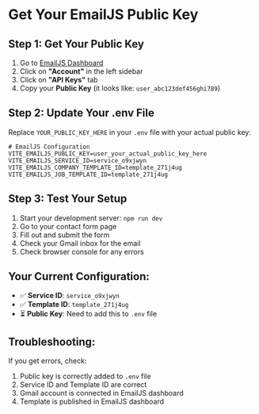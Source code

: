 # Get Your EmailJS Public Key

## Step 1: Get Your Public Key

1. Go to [EmailJS Dashboard](https://dashboard.emailjs.com/)
2. Click on **"Account"** in the left sidebar
3. Click on **"API Keys"** tab
4. Copy your **Public Key** (it looks like: `user_abc123def456ghi789`)

## Step 2: Update Your .env File

Replace `YOUR_PUBLIC_KEY_HERE` in your `.env` file with your actual public key:

```env
# EmailJS Configuration
VITE_EMAILJS_PUBLIC_KEY=user_your_actual_public_key_here
VITE_EMAILJS_SERVICE_ID=service_o9xjwyn
VITE_EMAILJS_COMPANY_TEMPLATE_ID=template_271j4ug
VITE_EMAILJS_JOB_TEMPLATE_ID=template_271j4ug
```

## Step 3: Test Your Setup

1. Start your development server: `npm run dev`
2. Go to your contact form page
3. Fill out and submit the form
4. Check your Gmail inbox for the email
5. Check browser console for any errors

## Your Current Configuration:

- ✅ **Service ID**: `service_o9xjwyn`
- ✅ **Template ID**: `template_271j4ug`
- ⏳ **Public Key**: Need to add this to `.env` file

## Troubleshooting:

If you get errors, check:
1. Public key is correctly added to `.env` file
2. Service ID and Template ID are correct
3. Gmail account is connected in EmailJS dashboard
4. Template is published in EmailJS dashboard 